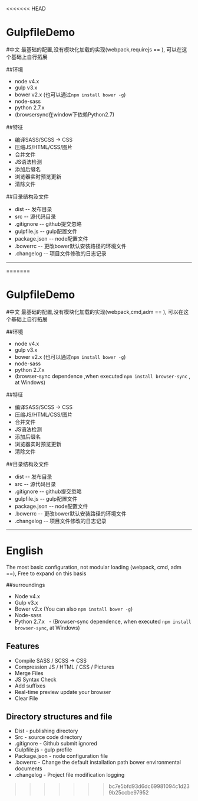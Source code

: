 <<<<<<< HEAD
# GulpfileDemo

#中文
最基础的配置,没有模块化加载的实现(webpack,requirejs == ),
可以在这个基础上自行拓展

##环境
- node v4.x
- gulp v3.x
- bower v2.x (也可以通过`npm install bower -g`)
- node-sass
- python 2.7.x
 - (browsersync在window下依赖Python2.7)


##特征
- 编译SASS/SCSS -> CSS
- 压缩JS/HTML/CSS/图片
- 合并文件
- JS语法检测
- 添加后缀名
- 浏览器实时预览更新
- 清除文件


##目录结构及文件
- dist -- 发布目录
- src -- 源代码目录
- .gitignore -- github提交忽略
- gulpfile.js -- gulp配置文件
- package.json -- node配置文件
- .bowerrc -- 更改bower默认安装路径的环境文件
- .changelog -- 项目文件修改的日志记录
------------
=======
# GulpfileDemo

#中文
最基础的配置,没有模块化加载的实现(webpack,cmd,adm == ),
可以在这个基础上自行拓展

##环境
- node v4.x
- gulp v3.x
- bower v2.x (也可以通过`npm install bower -g`)
- node-sass
- python 2.7.x
 - (browser-sync dependence ,when executed `npm install browser-sync` , at Windows)


##特征
- 编译SASS/SCSS -> CSS
- 压缩JS/HTML/CSS/图片
- 合并文件
- JS语法检测
- 添加后缀名
- 浏览器实时预览更新
- 清除文件


##目录结构及文件
- dist -- 发布目录
- src -- 源代码目录
- .gitignore -- github提交忽略
- gulpfile.js -- gulp配置文件
- package.json -- node配置文件
- .bowerrc -- 更改bower默认安装路径的环境文件
- .changelog -- 项目文件修改的日志记录

------------


# English
The most basic configuration, not modular loading (webpack, cmd, adm ==),
Free to expand on this basis

##surroundings
- Node v4.x
- Gulp v3.x
- Bower v2.x (You can also `npm install bower -g`)
- Node-sass
- Python 2.7.x
  - (Browser-sync dependence, when executed `npm install browser-sync`, at Windows)


## Features
- Compile SASS / SCSS -> CSS
- Compression JS / HTML / CSS / Pictures
- Merge Files
- JS Syntax Check
- Add suffixes
- Real-time preview update your browser
- Clear File


## Directory structures and file
- Dist - publishing directory
- Src - source code directory
- .gitignore - Github submit ignored
- Gulpfile.js - gulp profile
- Package.json - node configuration file
- .bowerrc - Change the default installation path bower environmental documents
- .changelog - Project file modification logging
>>>>>>> bc7e5bfd93d6dc69981094c1d239b25ccbe97952
